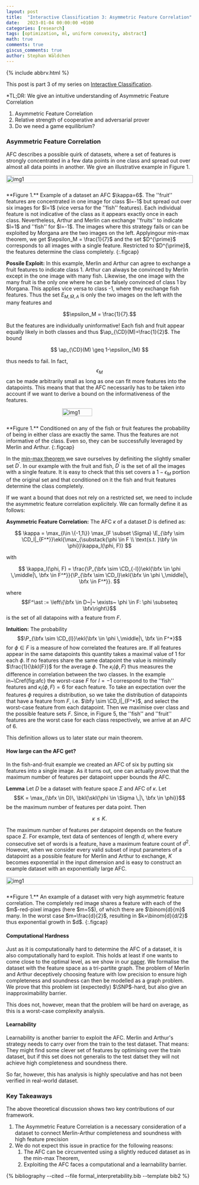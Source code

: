 ```yaml
---
layout: post
title:  "Interactive Classification 3: Asymmetric Feature Correlation"
date:   2023-01-04 00:00:00 +0100
categories: [research]
tags: [optimization, ml, uniform convexity, abstract]
math: true
comments: true
giscus_comments: true
author: Stephan Wäldchen
---
```



{% include abbrv.html %}

<style>
  .figcap {
    font-size: 0.9em;
  }
</style>

This post is part 3 of my series on <a href="/blog/2023/FI_start/">Interactive Classification</a>.

*TL;DR:
We give an intuitive understanding of Asymmetric Feature Correlation
1. Asymmetric Feature Correlation
1. Relative strength of cooperative and adversarial prover
1. Do we need a game equilibrium?
<!--more-->


### Asymmetric Feature Correlation

 AFC describes a possible quirk of datasets, where a set of features is strongly concentrated in a few data points in one class and spread out over almost all data points in another. We give an illustrative example in Figure 1.

<div style="display: flex; justify-content: center;">
  <img src="{{site.url }}{{site.baseurl }}/assets/img/merlin_arthur/afc.svg" alt="img1" style="float:center; width:100%">
  <p style="clear: both;"></p>
</div>
<br>
**Figure 1.** Example of a dataset an AFC $\kappa=6$. The ''fruit'' features are concentrated in one image for class $l=-1$ but spread out over six images for $l=1$ (vice versa for the ''fish'' features). Each individual feature is not indicative of the class as it appears exactly once in each class. Nevertheless, Arthur and Merlin can exchange ''fruits'' to indicate $l=1$ and ''fish'' for $l=-1$. The images where this strategy fails or can be exploited by Morgana are the two images on the left. Applyingour min-max theorem, we get $\epsilon_M = \frac{1}{7}$ and the set $D^{\prime}$ corresponds to all images with a single feature. Restricted to $D^{\prime}$, the features determine the class completely.
{:.figcap}

**Possile Exploit:** In this example, Merlin and Arthur can agree to exchange a fruit features to indicate class 1. Arthur can always be convinced by Merlin except in the one image with many fish. Likewise, the one image with the many fruit is the only one where he can be falsely convinced of class 1 by Morgana. This applies vice versa to class -1, where they exchange fish features. Thus the set $E_{M,\widehat{M},A}$ is only the two images on the left with the many features and

$$\epsilon_M = \frac{1}{7}.$$

But the features are individually uninformative! Each fish and fruit appear equally likely in both classes and thus $\ap_{\CD}(M)=\frac{1}{2}$. The bound

$$
  \ap_{\CD}(M) \geq 1-\epsilon_{M}
$$

thus needs to fail. In fact, $$\epsilon_M$$ can be made arbitrarily small as long as one can fit more features into the datapoints.
This means that that the AFC necessarily has to be taken into account if we want to derive a bound on the informativeness of the features.

<div style="display: flex; justify-content: center;">
  <img src="{{site.url }}{{site.baseurl }}/assets/img/merlin_arthur/select.svg" alt="img1" style="float:center; width:40%">
  <p style="clear: both;"></p>
</div>
<br>
**Figure 1.** Conditioned on any of the fish or fruit features the probability of being in either class are exactly the same. Thus the features are not informative of the class. Even so, they can be successfully leveraged by Merlin and Arthur.
{:.figcap}

In the <a href="/blog/2023/FI_Merlin-Arthur/#a-min-max-theorem"> min-max theorem </a> we save ourselves by definiting the slightly smaller set $D^\prime$.
In our example with the fruit and fish, $D^\prime$ is the set of all the images with a single feature. It is easy to check that this set covers a $1-\epsilon_M$ portion of the original set and that conditioned on it the fish and fruit features determine the class completely.


If we want a bound that does not rely on a restricted set, we need to include the asymmetric feature correlation explicitely. We can formally define it as follows:

**Asymmetric Feature Correlation:** The AFC $\kappa$ of a dataset $D$ is defined as:

$$
\kappa = \max_{l\in \{-1,1\}} \max_{F \subset \Sigma} \E_{\bfy \sim \CD_l|_{F^*}}\ekl{\max_{\substack{\phi \in F \\ \text{s.t. }\bfy \in \phi}}\kappa_l(\phi, F)}
$$

with

$$
  \kappa_l(\phi, F) = \frac{\P_{\bfx \sim \CD_{-l}}\ekl{\bfx \in \phi  \,\middle|\, \bfx \in F^*}}{\P_{\bfx \sim \CD_l}\ekl{\bfx \in \phi \,\middle|\, \bfx \in F^*}}.
$$

where
$$F^\ast := \left\{\bfx \in D~|~ \exists~ \phi \in F: \phi \subseteq \bfx\right\}$$
is the set of all datapoins with a feature from $F$.

**Intuition:** The probability
$$\P_{\bfx \sim \CD_{l}}\ekl{\bfx \in \phi \,\middle|\, \bfx \in F^*}$$
for $\phi\in F$
 is a measure of how correlated the features are. If all features appear in the same datapoints this quantity takes a maximal value of 1 for each $\phi$. If no features share the same datapoint the value is minimally $\frac{1}{\bkl{F}}$ for the average $\phi$.
The $\kappa_l(\phi, F)$ thus measures the difference in correlation between the two classes. In the example in~\Cref{fig:afc} the worst-case $F$ for $l=-1$ correspond to the ''fish'' features and $\kappa_l(\phi, F)=6$ for each feature.
To take an expectation over the features $\phi$ requires a distribution, so we take the distribution of datapoints that have a feature from $F$, i.e. $\bfy \sim \CD_l|_{F^*}$, and select the worst-case feature from each datapoint. Then we maximise over class and the possible feature sets $F$.
Since, in Figure 5, the ''fish'' and ''fruit'' features are the worst case for each class respectively, we arrive at an AFC of 6.

This definition allows us to later state our main theorem.

#### How large can the AFC get?

In the fish-and-fruit example we created an AFC of six by putting six features into a single image. As it turns out, one can actually prove that the maximum number of features per datapoint upper bounds the AFC.

**Lemma** Let $D$ be a dataset with feature space $\Sigma$ and AFC of $\kappa$. Let
$$K = \max_{\bfx \in D}\, \bkl{\skl{\phi \in \Sigma \,|\, \bfx \in \phi}}$$ be the maximum number of features per data point. Then

$$
\kappa \leq K.
$$

The maximum number of features per datapoint depends on the feature space $\Sigma$. For example, text data of sentences of length $d$, where every consecutive set of words is a feature, have a maximum feature count of $d^2$.
However, when we consider every valid subset of input parameters of a datapoint as a possible feature for Merlin and Arthur to exchange, $K$ becomes exponential in the input dimension and is easy to construct an example dataset with an exponentially large AFC.

<div style="display: flex; justify-content: center;">
  <img src="{{site.url }}{{site.baseurl }}/assets/img/merlin_arthur/red_and_blue.svg" alt="img1" style="float:center; width:100%">
  <p style="clear: both;"></p>
</div>
<br>
**Figure 1.** An example of a dataset with very high asymmetric feature correlation. The completely red image shares a feature with each of the $m$-red-pixel images (here $m=5$), of which there are $\binom{d}{m}$ many. In the worst case $m=\frac{d}{2}$, resulting in $k=\binom{d}{d/2}$ thus exponential growth in $d$.
{:.figcap}
<br>

#### Computational Hardness

Just as it is computationally hard to determine the AFC of a dataset, it is also computationally hard to exploit. This holds at least if one wants to come close to the optimal level, as we show in our [paper](https://arxiv.org/pdf/2306.04505.pdf). We formalise the dataset with the feature space as a tri-partite graph. The problem of Merlin and Arthur deceptively choosing feature with low precision to ensure high completeness and soundness can then be modelled as a graph problem. We prove that this problem ist (expectedly) $\SNP$-hard, but also give an inapproximability barrier.

This does not, however, mean that the problem will be hard on average, as this is a worst-case complexity analysis.

#### Learnability

Learnability is another barrier to exploit the AFC. Merlin and Arthur's strategy needs to carry over from the train to the test dataset. That means: They might find some clever set of features by optimising over the train dataset, but if this set does not generalis to the test datset they will not achieve high completeness and soundness there.

So far, however, this has analysis is highly speculative and has not been verified in real-world dataset.

### Key Takeaways
The above theoretical discussion shows two key contributions of our framework.
1. The Asymmetric Feature Correlation is a necessary consideration of a dataset to connect Merlin-Arthur completeness and soundness with high feature precision
1. We do not expect this issue in practice for the following reasons:
    1. The AFC can be circumvented using a slightly reduced dataset as in the min-max Theorem,
    1. Exploiting the AFC faces a computational and a learnability barrier.



{% bibliography --cited --file formal_interpretability.bib --template bib2 %}
